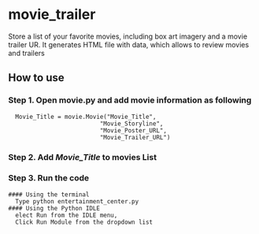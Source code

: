 # movie_trailer

Store a list of your favorite movies, including box art imagery and a movie trailer UR.
It generates HTML file with data, which allows to review movies and trailers

## How to use
  
  ### Step 1. Open **movie.py** and  add movie information as following
  
      Movie_Title = movie.Movie("Movie_Title",
                              "Movie_Storyline",
                              "Movie_Poster_URL",
                              "Movie_Trailer_URL")
                              
  ### Step 2. Add _Movie_Title_ to **movies** List
      
  ### Step 3. Run the code
    
    #### Using the terminal
      Type python entertainment_center.py
    #### Using the Python IDLE
      elect Run from the IDLE menu,
      Click Run Module from the dropdown list
